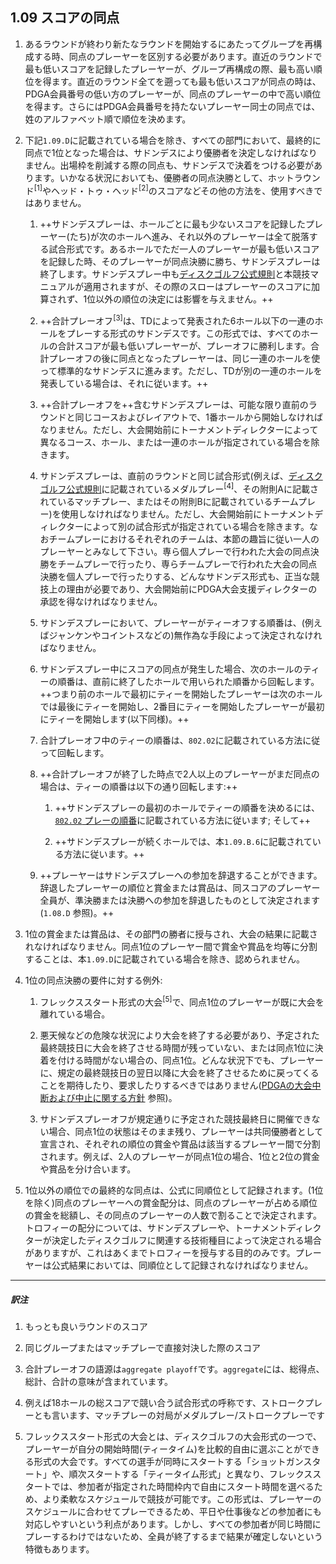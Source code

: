 ## 1.09 スコアの同点

1. あるラウンドが終わり新たなラウンドを開始するにあたってグループを再構成する時、同点のプレーヤーを区別する必要があります。直近のラウンドで最も低いスコアを記録したプレーヤーが、グループ再構成の際、最も高い順位を得ます。直近のラウンド全てを遡っても最も低いスコアが同点の時は、PDGA会員番号の低い方のプレーヤーが、同点のプレーヤーの中で高い順位を得ます。さらにはPDGA会員番号を持たないプレーヤー同士の同点では、姓のアルファベット順で順位を決めます。

1. 下記`1.09.D`に記載されている場合を除き、すべての部門において、最終的に同点で1位となった場合は、サドンデスにより優勝者を決定しなければなりません。出場枠を削減する際の同点も、サドンデスで決着をつける必要があります。いかなる状況においても、優勝者の同点決勝として、ホットラウンド<sup>[1]</sup>やヘッド・トゥ・ヘッド<sup>[2]</sup>のスコアなどその他の方法を、使用すべきではありません。

    1. ++サドンデスプレーは、ホールごとに最も少ないスコアを記録したプレーヤー(たち)が次のホールへ進み、それ以外のプレーヤーは全て脱落する試合形式です。あるホールでただ一人のプレーヤーが最も低いスコアを記録した時、そのプレーヤーが同点決勝に勝ち、サドンデスプレーは終了します。サドンデスプレー中も[ディスクゴルフ公式規則]()と本競技マニュアルが適用されますが、その際のスローはプレーヤーのスコアに加算されず、1位以外の順位の決定には影響を与えません。++

    1. ++合計プレーオフ<sup>[3]</sup>は、TDによって発表された6ホール以下の一連のホールをプレーする形式のサドンデスです。この形式では、すべてのホールの合計スコアが最も低いプレーヤーが、プレーオフに勝利します。合計プレーオフの後に同点となったプレーヤーは、同じ一連のホールを使って標準的なサドンデスに進みます。ただし、TDが別の一連のホールを発表している場合は、それに従います。++

    1. ++合計プレーオフを++含むサドンデスプレーは、可能な限り直前のラウンドと同じコースおよびレイアウトで、1番ホールから開始しなければなりません。ただし、大会開始前にトーナメントディレクターによって異なるコース、ホール、または一連のホールが指定されている場合を除きます。

    1. サドンデスプレーは、直前のラウンドと同じ試合形式(例えば、[ディスクゴルフ公式規則]()に記載されているメダルプレー<sup>[4]</sup>、その附則Aに記載されているマッチプレー、またはその附則Bに記載されているチームプレー)を使用しなければなりません。ただし、大会開始前にトーナメントディレクターによって別の試合形式が指定されている場合を除きます。なおチームプレーにおけるそれぞれのチームは、本節の趣旨に従い一人のプレーヤーとみなして下さい。専ら個人プレーで行われた大会の同点決勝をチームプレーで行ったり、専らチームプレーで行われた大会の同点決勝を個人プレーで行ったりする、どんなサドンデス形式も、正当な競技上の理由が必要であり、大会開始前にPDGA大会支援ディレクターの承認を得なければなりません。

    1. サドンデスプレーにおいて、プレーヤーがティーオフする順番は、(例えばジャンケンやコイントスなどの)無作為な手段によって決定されなければなりません。

    1. サドンデスプレー中にスコアの同点が発生した場合、次のホールのティーの順番は、直前に終了したホールで用いられた順番から回転します。++つまり前のホールで最初にティーを開始したプレーヤーは次のホールでは最後にティーを開始し、2番目にティーを開始したプレーヤーが最初にティーを開始します(以下同様)。++

    1. 合計プレーオフ中のティーの順番は、`802.02`に記載されている方法に従って回転します。

    1. ++合計プレーオフが終了した時点で2人以上のプレーヤーがまだ同点の場合は、ティーの順番は以下の通り回転します:++

        1. ++サドンデスプレーの最初のホールでティーの順番を決めるには、[`802.02` プレーの順番]()に記載されている方法に従います; そして++

        1. ++サドンデスプレーが続くホールでは、本`1.09.B.6`に記載されている方法に従います。++

    1. ++プレーヤーはサドンデスプレーへの参加を辞退することができます。辞退したプレーヤーの順位と賞金または賞品は、同スコアのプレーヤー全員が、準決勝または決勝への参加を辞退したものとして決定されます(`1.08.D` 参照)。++

1. 1位の賞金または賞品は、その部門の勝者に授与され、大会の結果に記載されなければなりません。同点1位のプレーヤー間で賞金や賞品を均等に分割することは、本`1.09.D`に記載されている場合を除き、認められません。

1. 1位の同点決勝の要件に対する例外:

    1. フレックススタート形式の大会<sup>[5]</sup>で、同点1位のプレーヤーが既に大会を離れている場合。

    1. 悪天候などの危険な状況により大会を終了する必要があり、予定された最終競技日に大会を終了させる時間が残っていない、または同点1位に決着を付ける時間がない場合の、同点1位。どんな状況下でも、プレーヤーに、規定の最終競技日の翌日以降に大会を終了させるために戻ってくることを期待したり、要求したりするべきではありません([PDGAの大会中断および中止に関する方針]() 参照)。

    1. サドンデスプレーオフが規定通りに予定された競技最終日に開催できない場合、同点1位の状態はそのまま残り、プレーヤーは共同優勝者として宣言され、それぞれの順位の賞金や賞品は該当するプレーヤー間で分割されます。例えば、2人のプレーヤーが同点1位の場合、1位と2位の賞金や賞品を分け合います。

1. 1位以外の順位での最終的な同点は、公式に同順位として記録されます。(1位を除く)同点のプレーヤーへの賞金配分は、同点のプレーヤーが占める順位の賞金を総額し、その同点のプレーヤーの人数で割ることで決定されます。トロフィーの配分については、サドンデスプレーや、トーナメントディレクターが決定したディスクゴルフに関連する技術種目によって決定される場合がありますが、これはあくまでトロフィーを授与する目的のみです。プレーヤーは公式結果においては、同順位として記録されなければなりません。

---
##### 訳注
1. もっとも良いラウンドのスコア

1. 同じグループまたはマッチプレーで直接対決した際のスコア

1. 合計プレーオフの語源は`aggregate playoff`です。`aggregate`には、総得点、総計、合計の意味が含まれています。

1. 例えば18ホールの総スコアで競い合う試合形式の呼称です、ストロークプレーとも言います、マッチプレーの対局がメダルプレー/ストロークプレーです

1. フレックススタート形式の大会とは、ディスクゴルフの大会形式の一つで、プレーヤーが自分の開始時間(ティータイム)を比較的自由に選ぶことができる形式の大会です。すべての選手が同時にスタートする「ショットガンスタート」や、順次スタートする「ティータイム形式」と異なり、フレックススタートでは、参加者が指定された時間枠内で自由にスタート時間を選べるため、より柔軟なスケジュールで競技が可能です。この形式は、プレーヤーのスケジュールに合わせてプレーできるため、平日や仕事後などの参加者にも対応しやすいという利点があります。しかし、すべての参加者が同じ時間にプレーするわけではないため、全員が終了するまで結果が確定しないという特徴もあります。